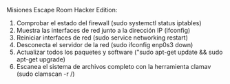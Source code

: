 Misiones Escape Room Hacker Edition:
1. Comprobar el estado del firewall (sudo systemctl status iptables)
2. Muestra las interfaces de red junto a la dirección IP (ifconfig)
3. Reiniciar interfaces de red (sudo service networking restart)
4. Desconecta el servidor de la red (sudo ifconfig enp0s3 down)
5. Actualizar todos los paquetes y software ("sudo apt-get update && sudo apt-get upgrade)
6. Escanea el sistema de archivos completo con la herramienta clamav (sudo clamscan -r /)
